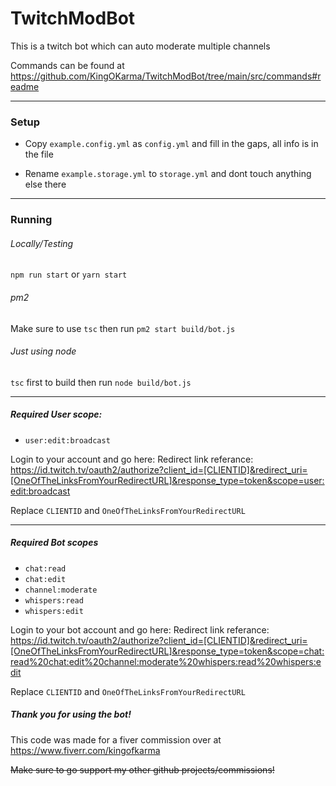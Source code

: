 # TwitchModBot

This is a twitch bot which can auto moderate multiple channels

Commands can be found at
https://github.com/KingOKarma/TwitchModBot/tree/main/src/commands#readme

---

### Setup

- Copy `example.config.yml` as `config.yml` and fill in the gaps, all info is in the file

- Rename `example.storage.yml` to `storage.yml` and dont touch anything else there

---

### Running

###### Locally/Testing

`npm run start` or `yarn start`

###### pm2

Make sure to use `tsc` then run `pm2 start build/bot.js`

###### Just using node

`tsc` first to build then run `node build/bot.js`

---

##### Required User scope:

- `user:edit:broadcast`

Login to your account and go here:
Redirect link referance:
https://id.twitch.tv/oauth2/authorize?client_id=[CLIENTID]&redirect_uri=[OneOfTheLinksFromYourRedirectURL]&response_type=token&scope=user:edit:broadcast

Replace `CLIENTID` and `OneOfTheLinksFromYourRedirectURL`

---

##### Required Bot scopes

- `chat:read`
- `chat:edit`
- `channel:moderate`
- `whispers:read`
- `whispers:edit`

Login to your bot account and go here:
Redirect link referance:
https://id.twitch.tv/oauth2/authorize?client_id=[CLIENTID]&redirect_uri=[OneOfTheLinksFromYourRedirectURL]&response_type=token&scope=chat:read%20chat:edit%20channel:moderate%20whispers:read%20whispers:edit

Replace `CLIENTID` and `OneOfTheLinksFromYourRedirectURL`

##### Thank you for using the bot!

This code was made for a fiver commission over at
https://www.fiverr.com/kingofkarma

~~Make sure to go support my other github projects/commissions!~~
